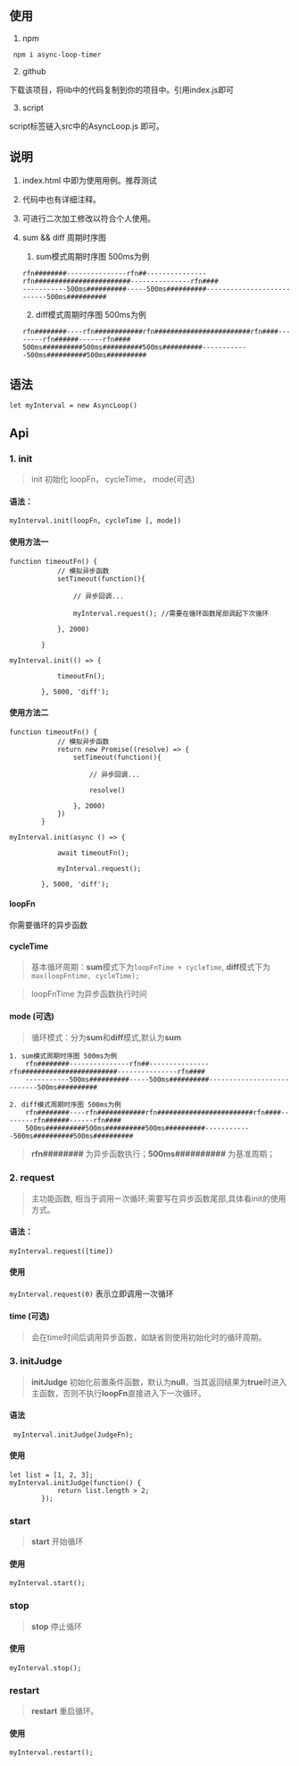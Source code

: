 ## 使用

1. npm 

` npm i async-loop-timer`

2. github

下载该项目，将lib中的代码复制到你的项目中。引用index.js即可

3. script

script标签链入src中的AsyncLoop.js 即可。

## 说明

1. index.html 中即为使用用例。推荐测试

2. 代码中也有详细注释。

3. 可进行二次加工修改以符合个人使用。

4. sum && diff 周期时序图

    1. sum模式周期时序图 500ms为例
    ```
    rfn########---------------rfn##---------------rfn########################---------------rfn####
    -----------500ms##########-----500ms##########---------------------------500ms##########
    ```
    2. diff模式周期时序图 500ms为例
    ```
    rfn########----rfn############rfn########################rfn####--------rfn######------rfn####
    500ms##########500ms##########500ms##########------------500ms##########500ms##########
    ```

## 语法

` let myInterval = new AsyncLoop() `

## Api

### 1. init 

> init 初始化 loopFn， cycleTime， mode(可选)

#### 语法：

` myInterval.init(loopFn, cycleTime [, mode]) `

#### 使用方法一

```
function timeoutFn() {
            // 模拟异步函数
            setTimeout(function(){

                // 异步回调...

                myInterval.request(); //需要在循环函数尾部调起下次循环

            }, 2000)

        }

myInterval.init(() => {

            timeoutFn();

        }, 5000, 'diff');

```

#### 使用方法二

```
function timeoutFn() {
            // 模拟异步函数
            return new Promise((resolve) => {
                setTimeout(function(){

                    // 异步回调...

                    resolve()

                }, 2000)
            })
        }

myInterval.init(async () => {

            await timeoutFn();

            myInterval.request();

        }, 5000, 'diff');

```

#### loopFn
你需要循环的异步函数

#### cycleTime
> 基本循环周期：**sum**模式下为`loopFnTime + cycleTime`, **diff**模式下为` max(loopFntime, cycleTime);` 

> loopFnTime 为异步函数执行时间

#### mode (可选)
> 循环模式：分为**sum**和**diff**模式,默认为**sum**

    1. sum模式周期时序图 500ms为例
        rfn########---------------rfn##---------------rfn########################---------------rfn####
        -----------500ms##########-----500ms##########---------------------------500ms##########

    2. diff模式周期时序图 500ms为例
        rfn########----rfn############rfn########################rfn####--------rfn######------rfn####
        500ms##########500ms##########500ms##########------------500ms##########500ms##########

> **rfn########** 为异步函数执行；**500ms##########** 为基准周期；

### 2. request 

> 主功能函数, 相当于调用一次循环;需要写在异步函数尾部,具体看init的使用方式。

#### 语法：
` myInterval.request([time]) `

#### 使用

` myInterval.request(0) ` 表示立即调用一次循环

#### time (可选)

> 会在time时间后调用异步函数，如缺省则使用初始化时的循环周期。

### 3. initJudge

> **initJudge** 初始化前置条件函数，默认为**null**，当其返回结果为**true**时进入主函数，否则不执行**loopFn**直接进入下一次循环。

#### 语法

` myInterval.initJudge(JudgeFn);`

#### 使用

```
let list = [1, 2, 3];
myInterval.initJudge(function() {
            return list.length > 2;
        });
```

### start

> **start** 开始循环

#### 使用
```
myInterval.start();

```

### stop

> **stop** 停止循环

#### 使用
```
myInterval.stop();
```

### restart

> **restart** 重启循环。

#### 使用
```
myInterval.restart();
```